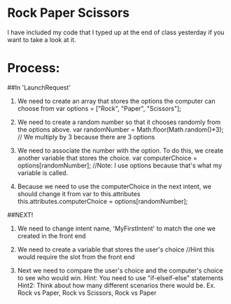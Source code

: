 # Rock Paper Scissors 

I have included my code that I typed up at the end of class yesterday if you want to take a look at it. 

# Process: 

##In 'LaunchRequest'
1. We need to create an array that stores the options the computer can choose from 
    var options = ["Rock", "Paper", "Scissors"]; 
    
2. We need to create a random number so that it chooses randomly from the options above.
    var randomNumber = Math.floor(Math.random()*3);
    // We multiply by 3 because there are 3 options

3. We need to associate the number with the option. To do this, we create another variable that stores the choice. 
    var computerChoice = options[randomNumber]; 
    //Note: I use options because that's what my variable is called. 

4. Because we need to use the computerChoice in the next intent, we should change it from var to this.attributes
    this.attributes.computerChoice = options[randomNumber]; 
    
    
##NEXT! 
1. We need to change intent name, 'MyFirstIntent' to match the one we created in the front end 

2. We need to create a variable that stores the user's choice 
  //Hint this would require the slot from the front end 
  
3. Next we need to compare the user's choice and the computer's choice to see who would win. 
    Hint: You need to use "if-elseif-else" statements 
    Hint2: Think about how many different scenarios there would be. 
          Ex. Rock vs Paper, Rock vs Scissors, Rock vs Paper
